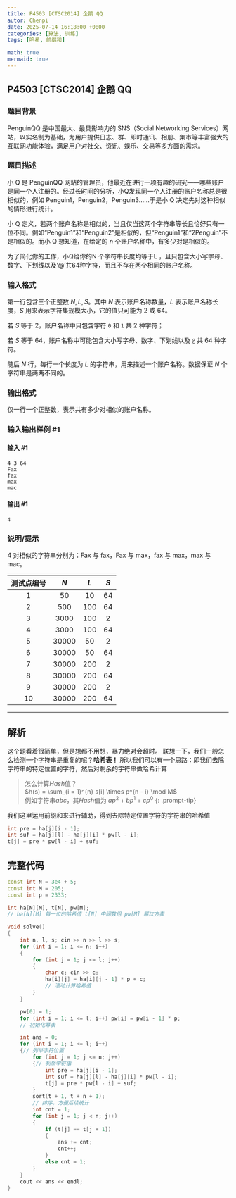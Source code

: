 ```yaml
---
title: P4503 [CTSC2014] 企鹅 QQ
autor: Chenpi
date: 2025-07-14 16:18:00 +0800
categories: [算法, 训练]
tags: [哈希, 前缀和]

math: true
mermaid: true
---
```


## P4503 [CTSC2014] 企鹅 QQ

### 题目背景

PenguinQQ 是中国最大、最具影响力的 SNS（Social Networking Services）网站，以实名制为基础，为用户提供日志、群、即时通讯、相册、集市等丰富强大的互联网功能体验，满足用户对社交、资讯、娱乐、交易等多方面的需求。

### 题目描述

小 Q 是 PenguinQQ 网站的管理员，他最近在进行一项有趣的研究——哪些账户是同一个人注册的。经过长时间的分析，小Q发现同一个人注册的账户名称总是很相似的，例如 Penguin1，Penguin2，Penguin3……于是小 Q 决定先对这种相似的情形进行统计。

小 Q 定义，若两个账户名称是相似的，当且仅当这两个字符串等长且恰好只有一位不同。例如“Penguin1”和“Penguin2”是相似的，但“Penguin1”和“2Penguin”不是相似的。而小 Q 想知道，在给定的 $n$ 个账户名称中，有多少对是相似的。

为了简化你的工作，小Q给你的N 个字符串长度均等于L ，且只包含大小写字母、数字、下划线以及‘@’共64种字符，而且不存在两个相同的账户名称。

### 输入格式

第一行包含三个正整数 $N,L,S$。其中 $N$ 表示账户名称数量，$L$ 表示账户名称长度，$S$ 用来表示字符集规模大小，它的值只可能为 $2$ 或 $64$。

若 $S$ 等于 $2$，账户名称中只包含字符 `0` 和 `1` 共 $2$ 种字符；

若 $S$ 等于 $64$，账户名称中可能包含大小写字母、数字、下划线以及 `@` 共 $64$ 种字符。

随后 $N$ 行，每行一个长度为 $L$ 的字符串，用来描述一个账户名称。数据保证 $N$ 个字符串是两两不同的。

### 输出格式

仅一行一个正整数，表示共有多少对相似的账户名称。

### 输入输出样例 #1

#### 输入 #1

```
4 3 64
Fax
fax
max
mac
```

#### 输出 #1

```
4
```

### 说明/提示

$4$ 对相似的字符串分别为：Fax 与 fax，Fax 与 max，fax 与 max，max 与 mac。

|  测试点编号 |   $N$   |  $L$  |  $S$ |
| :----: | :-------: | :-----: | :----: |
|  $1$ |   $50$  |  $10$ | $64$ |
|  $2$ |  $500$  | $100$ | $64$ |
|  $3$ |  $3000$ | $100$ |  $2$ |
|  $4$ |  $3000$ | $100$ | $64$ |
|  $5$ | $30000$ |  $50$ |  $2$ |
|  $6$ | $30000$ |  $50$ | $64$ |
|  $7$ | $30000$ | $200$ |  $2$ |
|  $8$ | $30000$ | $200$ | $64$ |
|  $9$ | $30000$ | $200$ |  $2$ |
| $10$ | $30000$ | $200$ | $64$ |

---

## 解析
这个题看着很简单，但是想都不用想，暴力绝对会超时。
联想一下，我们一般怎么检测一个字符串是重复的呢？**哈希表！**
所以我们可以有一个思路：即我们去除字符串的特定位置的字符，然后对剩余的字符串做哈希计算

> 怎么计算$Hash$值？\
$h(s) = \sum_{i = 1}^{n} s[i] \times p^{n - i} \mod M$\
例如字符串$abc$，其$Hash$值为 $ap^2 + bp^1 +cp^0$
{: .prompt-tip}

我们这里运用前缀和来进行辅助，得到去除特定位置字符的字符串的哈希值
```c++
int pre = ha[j][i - 1];
int suf = ha[j][l] - ha[j][i] * pw[l - i];
t[j] = pre * pw[l - i] + suf;
```

## 完整代码

```c++
const int N = 3e4 + 5;
const int M = 205;
const int p = 2333;

int ha[N][M], t[N], pw[M];
// ha[N][M] 每一位的哈希值 t[N] 中间数组 pw[M] 幂次方表

void solve()
{
    int n, l, s; cin >> n >> l >> s;
    for (int i = 1; i <= n; i++)
    {
        for (int j = 1; j <= l; j++)
        {
            char c; cin >> c;
            ha[i][j] = ha[i][j - 1] * p + c;
            // 滚动计算哈希值
        }
    }

    pw[0] = 1;
    for (int i = 1; i <= l; i++) pw[i] = pw[i - 1] * p;
    // 初始化幂表

    int ans = 0;
    for (int i = 1; i <= l; i++)
    {// 列举字符位置
        for (int j = 1; j <= n; j++)
        {// 列举字符串
            int pre = ha[j][i - 1];
            int suf = ha[j][l] - ha[j][i] * pw[l - i];
            t[j] = pre * pw[l - i] + suf;
        }
        sort(t + 1, t + n + 1); 
        // 排序，方便后续统计
        int cnt = 1;
        for (int j = 1; j < n; j++)
        {
            if (t[j] == t[j + 1])
            {
                ans += cnt;
                cnt++;
            }
            else cnt = 1;
        }
    }
    cout << ans << endl;
}
```
